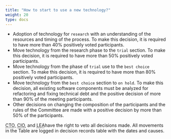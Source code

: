 ```yaml
---
title: "How to start to use a new technology?"
weight: 20
type: docs
---
```

 
* Adoption of technology for `research` with an understanding of the resources and timing of the process.
To make this decision, it is required to have more than 40% positively voted participants.
* Move technology from the research phase to the `trial` section.
To make this decision, it is required to have more than 50% positively voted participants.
* Move technology from the phase of `trial` use to the `best choice` section.
To make this decision, it is required to have more than 80% positively voted participants.
* Move technology from the `best choice` section to `on hold`.
To make this decision, all existing software components must be analyzed for refactoring and fixing technical debt
and the positive decision of more than 90% of the meeting participants.
* Other decisions on changing the composition of the participants and the rules of the Committee
are made with a positive decision by more than 50% of the participants.

<abbr data-toggle="tooltip" title="Chief Technology Officer">CTO</abbr>,
<abbr data-toggle="tooltip" title="Chief Information Officer">CIO</abbr>,
and <abbr data-toggle="tooltip" title="Lead Enterprice Architect">LEA</abbr>have the right to veto all decisions made.
All movements in the Table are logged in decision records table with the dates and causes.
